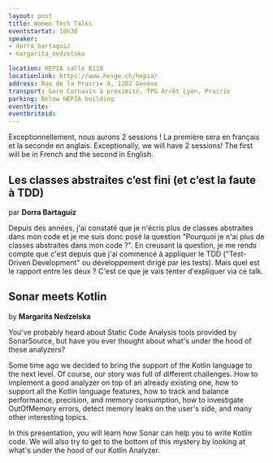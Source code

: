 ```yaml
---
layout: post
title: Women Tech Talks
eventstartat: 18h30
speaker:
- dorra_bartaguiz
- margarita_nedzelska

location: HEPIA salle B119
locationlink: https://www.hesge.ch/hepia/
address: Rue de la Prairie 4, 1202 Genève
transport: Gare Cornavin à proximité, TPG Arrêt Lyon, Prairie
parking: Below HEPIA building
eventbrite: 
eventbriteid: 
---
```


Exceptionnellement, nous aurons 2 sessions ! La première sera en français et la seconde en anglais.
Exceptionally, we will have 2 sessions! The first will be in French and the second in English.

##  Les classes abstraites c’est fini (et c’est la faute à TDD)
par **Dorra Bartaguiz** 

Depuis des années, j'ai constaté que je n'écris plus de classes abstraites dans mon code et je me suis donc posé la question "Pourquoi je n'ai plus de classes abstraites dans mon code ?".
En creusant la question, je me rends compte que c'est depuis que j'ai commencé à appliquer le TDD ("Test-Driven Development" ou développement dirigé par les tests).
Mais quel est le rapport entre les deux ? C'est ce que je vais tenter d'expliquer via ce talk.

## Sonar meets Kotlin
by **Margarita Nedzelska**

You've probably heard about Static Code Analysis tools provided by SonarSource, but have you ever thought about what's under the hood of these analyzers?

Some time ago we decided to bring the support of the Kotlin language to the next level. Of course, our story was full of different challenges. How to implement a good analyzer on top of an already existing one, how to support all the Kotlin language features, how to track and balance performance, precision, and memory consumption, how to investigate OutOfMemory errors, detect memory leaks on the user's side, and many other interesting topics.

In this presentation, you will learn how Sonar can help you to write Kotlin code. We will also try to get to the bottom of this mystery by looking at what's under the hood of our Kotlin Analyzer.


